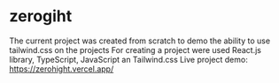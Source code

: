 # zerogiht
The current project was created from scratch to demo the ability to use tailwind.css on the projects
For creating a project were used React.js library, TypeScript, JavaScript an Tailwind.css
Live project demo: https://zerohight.vercel.app/
